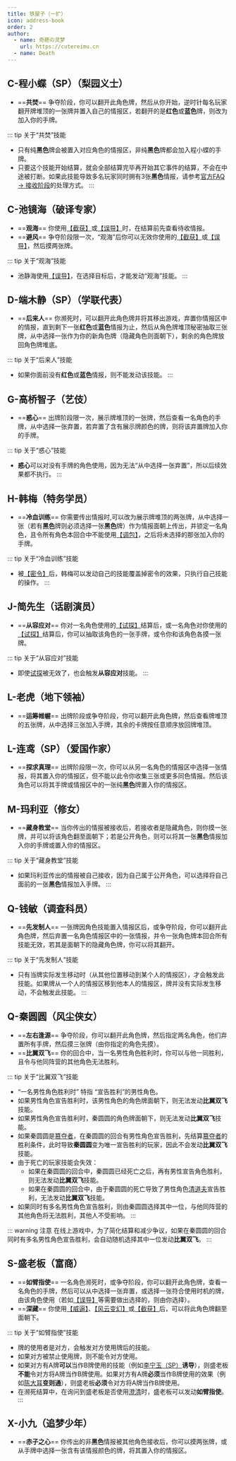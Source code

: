 ```yaml
---
title: 铁屋子（一扩）
icon: address-book
order: 2
author:
  - name: 奇葩の灵梦
    url: https://cutereimu.cn
  - name: Death
---
```


## C-程小蝶（SP）（梨园义士）<VPIcon icon="mars" class="blue" /><MaskIcon />

- ==**共焚**== 争夺阶段，你可以翻开此角色牌，然后从你开始，逆时针每名玩家翻开牌堆顶的一张牌并置入自己的情报区，若翻开的是**红色**或**蓝色**牌，则改为加入你的手牌。

::: tip 关于“共焚”技能
- 只有纯**黑色**牌会被置入对应角色的情报区，非纯**黑色**牌都会加入程小蝶的手牌。
- 只要这个技能开始结算，就会全部结算完毕再开始其它事件的结算，不会在中途被打断。如果此技能导致多名玩家同时拥有3张**黑色**情报，请参考[官方FAQ &rarr; 接收阶段](../guide/faq.md#接收情报)的处理方式。
:::

## C-池镜海（破译专家）<VPIcon icon="mars" class="blue" />

- ==**观海**== 你使用[【截获】](../card/card.md)或[【误导】](../card/card.md)时，在结算前先查看待收情报。
- ==**避风**== 争夺阶段限一次，“观海”后你可以无效你使用的[【截获】](../card/card.md)或[【误导】](../card/card.md)，然后摸两张牌。

::: tip 关于“观海”技能
- 池静海使用[【误导】](../card/card.md)，在选择目标后，才能发动“观海”技能。
:::

## D-端木静（SP）（学联代表）<VPIcon icon="venus" class="red" /><MaskIcon />

- ==**后来人**== 你濒死时，可以翻开此角色牌并将其移出游戏，弃置你情报区中的情报，直到剩下一张**红色**或**蓝色**情报为止，然后从角色牌堆顶秘密抽取三张牌，从中选择一张作为你的新角色牌（隐藏角色则面朝下），剩余的角色牌放回角色牌堆底。

::: tip 关于“后来人”技能
- 如果你面前没有**红色**或**蓝色**情报，则不能发动该技能。
:::

## G-高桥智子（艺伎）<VPIcon icon="venus" class="red" />

- ==**惑心**== 出牌阶段限一次，展示牌堆顶的一张牌，然后查看一名角色的手牌，从中选择一张弃置，若弃置了含有展示牌颜色的牌，则将该弃置牌加入你的手牌。

::: tip 关于“惑心”技能
- **惑心**可以对没有手牌的角色使用，因为无法“从中选择一张弃置”，所以后续效果都不执行。
:::

## H-韩梅（特务学员）<VPIcon icon="venus" class="red" />

- ==**冷血训练**== 你需要传出情报时,可以改为展示牌堆顶的两张牌，从中选择一张（若有**黑色**牌则必须选择一张**黑色**牌）作为情报面朝上传出，并锁定一名角色，且令所有角色本回合中不能使用[【调包】](../card/card.md)，之后将未选择的那张加入你的手牌。

::: tip 关于“冷血训练”技能
- 被[【密令】](../card/card.md)后，韩梅可以发动自己的技能覆盖掉密令的效果，只执行自己技能的操作。
:::

## J-简先生（话剧演员）<VPIcon icon="mars" class="blue" />

- ==**从容应对**== 你对一名角色使用的[【试探】](../card/card.md)结算后，或一名角色对你使用的[【试探】](../card/card.md)结算后，你可以抽取该角色的一张手牌，或令你和该角色各摸一张牌。

::: tip 关于“从容应对”技能
- 即使[试探](../card/card.md)被无效了，也会触发**从容应对**技能。
:::

## L-老虎（地下领袖）<VPIcon icon="mars" class="blue" /><MaskIcon />

- ==**运筹帷幄**== 出牌阶段或争夺阶段，你可以翻开此角色牌，然后查看牌堆顶的五张牌，从中选择三张加入手牌，其余的卡牌按任意顺序放回牌堆顶。

## L-连鸢（SP）（爱国作家）<VPIcon icon="venus" class="red" />

- ==**探求真理**== 出牌阶段限一次，你可以从另一名角色的情报区中选择一张情报，将其置入你的情报区，但不能以此令你收集三张或更多同色情报。然后该角色可以将其手牌或情报区中的一张纯**黑色**牌置入你的情报区。

## M-玛利亚（修女）<VPIcon icon="venus" class="red" />

- ==**藏身教堂**== 当你传出的情报被接收后，若接收者是隐藏角色，则你摸一张牌，并可以将该角色翻至面朝下；若是公开角色，则可以将其一张**黑色**情报加入你的手牌或置入你的情报区。

::: tip 关于“藏身教堂”技能
- 如果玛利亚传出的情报被自己接收，因为自己属于公开角色，可以选择将自己面前的一张**黑色**情报加入手牌。
:::

## Q-钱敏（调查科员）<VPIcon icon="mars" class="blue" /><MaskIcon />

- ==**先发制人**== 一张牌因角色技能置入情报区后，或争夺阶段，你可以翻开此角色牌，然后弃置一名角色情报区中的一张情报，并令一张角色牌本回合所有技能无效，若其是面朝下的隐藏角色牌，你可以将其翻开。

::: tip 关于“先发制人”技能
- 只有当牌实际发生移动时（从其他位置移动到某个人的情报区），才会触发此技能。如果牌从一个人的情报区移到他本人的情报区，牌并没有实际发生移动，不会触发此技能。
:::

## Q-秦圆圆（风尘侠女）<VPIcon icon="venus" class="red" /><MaskIcon />

- ==**左右逢源**== 争夺阶段，你可以翻开此角色牌，然后指定两名角色，他们弃置所有手牌，然后摸三张牌（由你指定的角色先摸）。
- ==**比翼双飞**== 你的回合中，当一名男性角色胜利时，你可以与他一同胜利，且令与他同阵营的其他角色无法胜利。

::: tip 关于“比翼双飞”技能
- “一名男性角色胜利时” 特指 “宣告胜利”的男性角色。
- 如果男性角色宣告胜利时，该男性角色的角色牌面朝下，则无法发动**比翼双飞**技能。
- 如果男性角色宣告胜利时，秦圆圆的角色牌面朝下，则无法发动**比翼双飞**技能。
- 如果秦圆圆是[篡夺者](../card/secret_task.md)，在秦圆圆的回合有男性角色宣告胜利，先结算[篡夺者](../card/secret_task.md)的胜利条件，此时导致**秦圆圆**变为唯一宣告胜利的玩家，因此不会发动**比翼双飞**技能。
- 由于死亡的玩家技能会失效：
  - 如果在秦圆圆的回合中，秦圆圆已经死亡之后，再有男性宣告角色胜利，则无法发动**比翼双飞**技能。
  - 如果在秦圆圆的回合中，由于秦圆圆的死亡导致了男性角色[清道夫](../card/secret_task.md)宣告胜利，无法发动**比翼双飞**技能。
- 如果同时有多名男性角色宣告胜利，则由秦圆圆选择其中一位，与他同阵营的其他角色将无法胜利，其他人不受影响。
:::

::: warning 注意
在线上游戏中，为了简化结算和减少争议，如果在秦圆圆的回合同时有多名男性角色宣告胜利，会自动随机选择其中一位发动**比翼双飞**。
:::

## S-盛老板（富商）<VPIcon icon="mars" class="blue" /><MaskIcon />

- ==**如臂指使**== 一名角色濒死时，或争夺阶段，你可以翻开此角色牌，查看一名角色的手牌，然后可以从中选择一张弃置，或选择一张符合使用时机的牌，由该角色使用（若如[【误导】](../card/card.md)等需要做出选择的，则由你选择）。
- ==**深藏**== 你使用[【威逼】](../card/card.md)、[【风云变幻】](../card/card.md)或[【截获】](../card/card.md)后，可以将此角色牌翻至面朝下。

::: tip 关于“如臂指使”技能
- 牌的使用者是对方，会触发对方使用牌后的技能。
- 如果对方被禁止使用牌，则不能令对方使用。
- 如果对方有A牌**可以**当作B牌使用的技能（例如[李宁玉（SP）](base.md#l-李宁玉-sp-译电科科长)**诱导**），则盛老板**不能**令对方将A牌当作B牌使用。如果对方有A牌**必须**当作B牌使用的效果（例如[陈大耳](extend2.md#c-陈大耳-包打听)**变则通**），则盛老板**必须**令对方将A牌当作B牌使用。
- 在濒死结算中，在询问到盛老板是否使用[澄清](../card/card.md)时，盛老板可以发动**如臂指使**。
:::

## X-小九（追梦少年）<VPIcon icon="mars" class="blue" />

- ==**赤子之心**== 你传出的非**黑色**情报被其他角色接收后，你可以摸两张牌，或从手牌中选择一张含有该情报颜色的牌，将其置入你的情报区。
